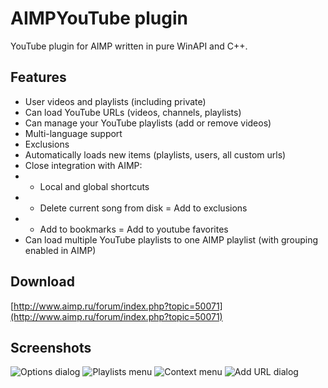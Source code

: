 # AIMPYouTube plugin

YouTube plugin for AIMP written in pure WinAPI and C++.

Features
---
- User videos and playlists (including private)
- Can load YouTube URLs (videos, channels, playlists)
- Can manage your YouTube playlists (add or remove videos)
- Multi-language support
- Exclusions
- Automatically loads new items (playlists, users, all custom urls)
- Close integration with AIMP:
- - Local and global shortcuts
- - Delete current song from disk = Add to exclusions
- -  Add to bookmarks = Add to youtube favorites
- Can load multiple YouTube playlists to one AIMP playlist (with grouping enabled in AIMP)

Download
---
[http://www.aimp.ru/forum/index.php?topic=50071](http://www.aimp.ru/forum/index.php?topic=50071)

Screenshots
---
![Options dialog](/_screenshots/options.png)
![Playlists menu](/_screenshots/playlists.png)
![Context menu](/_screenshots/contextmenu.png)
![Add URL dialog](/_screenshots/addurl.png)
